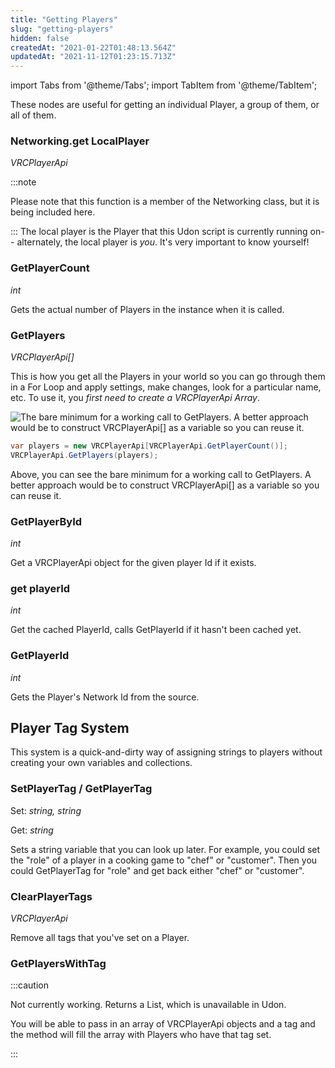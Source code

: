 ```yaml
---
title: "Getting Players"
slug: "getting-players"
hidden: false
createdAt: "2021-01-22T01:48:13.564Z"
updatedAt: "2021-11-12T01:23:15.713Z"
---
```

import Tabs from '@theme/Tabs';
import TabItem from '@theme/TabItem';

These nodes are useful for getting an individual Player, a group of them, or all of them.

### Networking.get LocalPlayer
*VRCPlayerApi*

:::note

Please note that this function is a member of the Networking class, but it is being included here.

:::
The local player is the Player that this Udon script is currently running on-- alternately, the local player is *you*. It's very important to know yourself!

### GetPlayerCount
*int*

Gets the actual number of Players in the instance when it is called.

### GetPlayers
*VRCPlayerApi[]*

This is how you get all the Players in your world so you can go through them in a For Loop and apply settings, make changes, look for a particular name, etc. To use it, you *first need to create a VRCPlayerApi Array*.


<Tabs>
<TabItem value="graph" label="Udon Graph">

![The bare minimum for a working call to GetPlayers. A better approach would be to construct VRCPlayerApi[] as a variable so you can reuse it.](/img/worlds/graphgetplayers.png)

</TabItem>
<TabItem value="cs" label="UdonSharp">

```cs
var players = new VRCPlayerApi[VRCPlayerApi.GetPlayerCount()];  
VRCPlayerApi.GetPlayers(players);
```

</TabItem>
</Tabs>



Above, you can see the bare minimum for a working call to GetPlayers. A better approach would be to construct VRCPlayerApi\[\] as a variable so you can reuse it.

### GetPlayerById
*int*

Get a VRCPlayerApi object for the given player Id if it exists.

### get playerId
*int*

Get the cached PlayerId, calls GetPlayerId if it hasn't been cached yet.

### GetPlayerId
*int*

Gets the Player's Network Id from the source.

## Player Tag System
This system is a quick-and-dirty way of assigning strings to players without creating your own variables and collections.

### SetPlayerTag / GetPlayerTag
Set: *string, string*

Get: *string*

Sets a string variable that you can look up later. For example, you could set the "role" of a player in a cooking game to "chef" or "customer". Then you could GetPlayerTag for "role" and get back either "chef" or "customer".

### ClearPlayerTags
*VRCPlayerApi*

Remove all tags that you've set on a Player.

### GetPlayersWithTag

:::caution

Not currently working. Returns a List, which is unavailable in Udon.

You will be able to pass in an array of VRCPlayerApi objects and a tag and the method will fill the array with Players who have that tag set.

:::